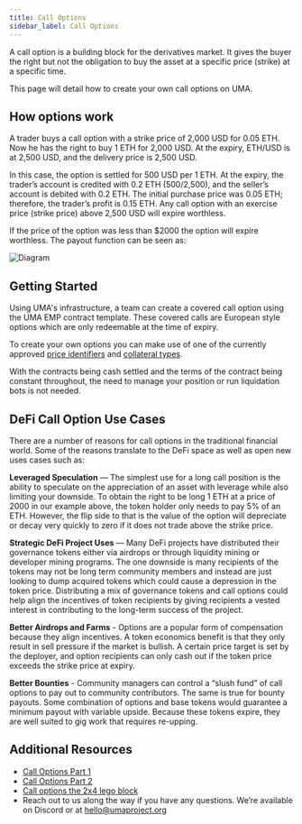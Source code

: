 ```yaml
---
title: Call Options
sidebar_label: Call Options
---
```

A call option is a building block for the derivatives market. It gives the buyer the right but not the obligation to buy the asset at a specific price (strike) at a specific time. 

This page will detail how to create your own call options on UMA.

## How options work

A trader buys a call option with a strike price of 2,000 USD for 0.05 ETH. Now he has the right to buy 1 ETH for 2,000 USD. At the expiry, ETH/USD is at 2,500 USD, and the delivery price is 2,500 USD.

In this case, the option is settled for 500 USD per 1 ETH. At the expiry, the trader’s account is credited with 0.2 ETH (500/2,500), and the seller’s account is debited with 0.2 ETH. The initial purchase price was 0.05 ETH; therefore, the trader’s profit is 0.15 ETH.
Any call option with an exercise price (strike price) above 2,500 USD will expire worthless.

If the price of the option was less than $2000 the option will expire worthless. The payout function can be seen as:

![Diagram](/img/option_payout.png)


## Getting Started

Using UMA's infrastructure, a team can create a covered call option using the UMA EMP contract template. These covered calls are European style options which are only redeemable at the time of expiry. 

To create your own options you can make use of one of the currently approved [price identifiers](/uma-tokenholders/approved-price-identifiers.md) and [collateral types](uma-tokenholders/approved-collateral-currencies.md). 

With the contracts being cash settled and the terms of the contract being constant throughout, the need to manage your position or run liquidation bots is not needed. 

## DeFi Call Option Use Cases

There are a number of reasons for call options in the traditional financial world. Some of the reasons translate to the DeFi space as well as open new uses cases such as: 

**Leveraged Speculation** — The simplest use for a long call position is the ability to speculate on the appreciation of an asset with leverage while also limiting your downside. To obtain the right to be long 1 ETH at a price of 2000 in our example above, the token holder only needs to pay 5% of an ETH. However, the flip side to that is the value of the option will depreciate or decay very quickly to zero if it does not trade above the strike price.

**Strategic DeFi Project Uses** — Many DeFi projects have distributed their governance tokens either via airdrops or through liquidity mining or developer mining programs. The one downside is many recipients of the tokens may not be long term community members and instead are just looking to dump acquired tokens which could cause a depression in the token price. Distributing a mix of governance tokens and call options could help align the incentives of token recipients by giving recipients a vested interest in contributing to the long-term success of the project.

**Better Airdrops and Farms** - Options are a popular form of compensation because they align incentives. A token economics benefit is that they only result in sell pressure if the market is bullish. A certain price target is set by the deployer, and option recipients can only cash out if the token price exceeds the strike price at expiry.

**Better Bounties** - Community managers can control a “slush fund” of call options to pay out to community contributors. The same is true for bounty payouts. Some combination of options and base tokens would guarantee a minimum payout with variable upside. Because these tokens expire, they are well suited to gig work that requires re-upping.

## Additional Resources 

- [Call Options Part 1](https://medium.com/uma-project/ulabs-building-call-options-on-uma-part-1-efd3188714c5)
- [Call Options Part 2](https://medium.com/uma-project/uma-call-options-now-live-da8dcf080319)
- [Call options the 2x4 lego block](https://medium.com/uma-project/call-options-on-uma-the-2x4-lego-3b63e0d489f3)
- Reach out to us along the way if you have any questions. We’re available on Discord or at hello@umaproject.org
